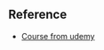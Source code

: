 ## Reference
- [Course from udemy](https://www.udemy.com/course/nodejs-rest-api-jwt-security-mongodb-complete-guide/)

